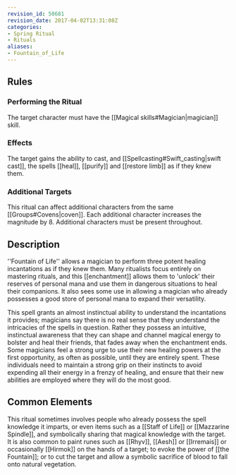 ```yaml
---
revision_id: 50681
revision_date: 2017-04-02T13:31:08Z
categories:
- Spring Ritual
- Rituals
aliases:
- Fountain_of_Life
---
```


## Rules

### Performing the Ritual
  The target character must have the  [[Magical skills#Magician|magician]] skill.

 

### Effects

The target gains the ability to cast, and [[Spellcasting#Swift_casting|swift cast]], the spells [[heal]], [[purify]] and [[restore limb]] as if they knew them. 



### Additional Targets
This ritual can affect additional characters from the same [[Groups#Covens|coven]]. Each additional character increases the magnitude by 8. Additional characters must be present throughout.

## Description
''Fountain of Life'' allows a magician to perform three potent healing incantations as if they knew them. Many ritualists focus entirely on mastering rituals, and this [[enchantment]] allows them to 'unlock' their reserves of personal mana and use them in dangerous situations to heal their companions. It also sees some use in allowing a magician who already possesses a good store of personal mana to expand their versatility.

This spell grants an almost instinctual ability to understand the incantations it provides; magicians say there is no real sense that they understand the intricacies of the spells in question. Rather they possess an intuitive, instinctual awareness that they can shape and channel magical energy to bolster and heal their friends, that fades away when the enchantment ends. Some magicians feel a strong urge to use their new healing powers at the first opportunity, as often as possible, until they are entirely spent. These individuals need to maintain a strong grip on their instincts to avoid expending all their energy in a frenzy of healing, and ensure that their new abilities are employed where they will do the most good. 

## Common Elements
This ritual sometimes involves people who already possess the spell knowledge it imparts, or even items such as a [[Staff of Life]] or [[Mazzarine Spindle]], and symbolically sharing that magical knowledge with the target. It is also common to paint runes such as [[Rhyv]], [[Aesh]] or [[Irremais]] or occasionally [[Hirmok]] on the hands of a target; to evoke the power of [[the Fountain]]; or to cut the target and allow a symbolic sacrifice of blood to fall onto natural vegetation.




